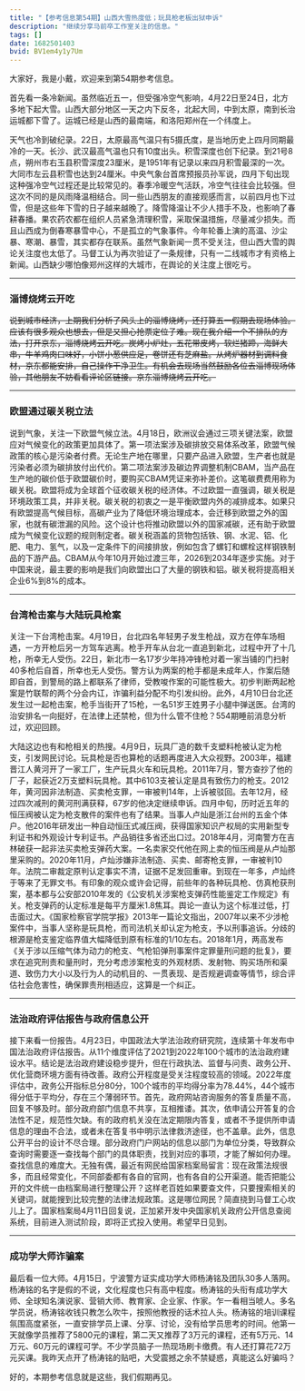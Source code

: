 ```yaml
---
title: "【参考信息第54期】山西大雪热度低；玩具枪老板出狱申诉"
description: "继续分享马前卒工作室关注的信息。"
tags: []
date: 1682501403
bvid: BV1em4y1y7Um
---
```

大家好，我是小戴，欢迎来到第54期参考信息。

首先看一条冷新闻。虽然临近五一，但受强冷空气影响，4月22日至24日，北方多地下起大雪。山西大部分地区一天之内下反冬，北起大同，中到太原，南到长治运城都下雪了。运城已经是山西的最南端，和洛阳郑州在一个纬度上。

天气也冷到破纪录。22日，太原最高气温只有5摄氏度，是当地历史上四月同期最冷的一天。长沙、武汉最高气温也只有10度出头。积雪深度也创下纪录。到21号8点，朔州市右玉县积雪深度23厘米，是1951年有记录以来四月积雪最深的一次。大同市左云县积雪也达到24厘米。中央气象台首席预报员孙军说，四月下旬出现这种强冷空气过程还是比较常见的。春季冷暖空气活跃，冷空气往往会比较强。但这次不同的是风雨降温相结合。同一些山西朋友的直接观感而言，以前四月也下过雪，但是这些年下雪的日子越来越晚了。降雪降温让不少人措手不及，也影响了春耕春播。果农药农都在组织人员紧急清理积雪，采取保温措施，尽量减少损失。而且山西成为倒春寒暴雪中心，不是孤立的气象事件。今年轮番上演的高温、沙尘暴、寒潮、暴雪，其实都存在联系。虽然气象新闻一贯不受关注，但山西大雪的舆论关注度也太低了。马督工认为再次验证了一条规律，只有一二线城市才有资格上新闻。山西缺少哪怕像郑州这样的大城市，在舆论的关注度上很吃亏。

---

### 淄博烧烤云开吃

~~说到城市经济，上期我们分析了风头上的淄博烧烤，还打算五一假期去现场体验。应该有很多观众也想去，但是又担心抢票定位子难。现在我介绍一个不排队的方法，打开京东，淄博烧烤云开吃。炭烤小炉灶，五花带皮烤，软烂猪蹄，海鲜大串，牛羊鸡肉口味好，小饼小葱供应足，卷饼还有芝麻盐。从烤炉器材到调料食材，京东都能安排，自己操作干净卫生。有机会去现场当然鼓励各位去淄博现场体验，其他朋友不妨看看评论区链接。京东淄博烧烤云开吃。~~

---

### 欧盟通过碳关税立法

说到气象，关注一下欧盟气候立法。4月18日，欧洲议会通过三项关键法案，欧盟应对气候变化的政策更加具体了。第一项法案涉及碳排放交易体系改革，欧盟气候政策的核心是污染者付费。无论生产地在哪里，只要产品进入欧盟，生产者也就是污染者必须为碳排放付出代价。第二项法案涉及碳边界调整机制CBAM，当产品在生产地的碳价低于欧盟碳价时，要购买CBAM凭证来弥补差价。这笔碳费费用称为碳关税。欧盟将成为全球首个征收碳关税的经济体。不过欧盟一直强调，碳关税是环境政策工具，并非关税。碳关税的初衷之一是平衡欧盟内外的减排成本。如果只有欧盟提高气候目标，高碳产业为了降低环境治理成本，会迁移到欧盟之外的国家，也就有碳泄漏的风险。这个设计也将推动欧盟以外的国家减碳，还有助于欧盟成为气候变化议题的规则制定者。碳关税涵盖的货物包括铁、钢、水泥、铝、化肥、电力、氢气，以及一定条件下的间接排放，例如包含了螺钉和螺栓这样钢铁制品的下游产品。CBAM从今年10月开始过渡三年，2026到2034年逐步实施。对于中国来说，最主要的影响是我们向欧盟出口了大量的钢铁和铝。碳关税将提高相关企业6%到8%的成本。

---

### 台湾枪击案与大陆玩具枪案

关注一下台湾枪击案。4月19日，台北四名年轻男子发生枪战，双方在停车场相遇，一方开枪后另一方驾车逃离。枪手开车从台北一直追到新北，过程中开了十几枪，所幸无人受伤。22日，新北市一名17岁少年持冲锋枪对着一家当铺的门扫射40多枪后自首，所幸也无人受伤。警方认为两案的枪手都是未成年人，作案后随即自首，到警局的路上都联系了律师，受教唆作案的可能性极大。初步判断两起枪案是竹联帮的两个分会内讧，诈骗利益分配不均引发纠纷。此外，4月10日台北还发生过一起枪击案，枪手当街开了15枪，一名51岁王姓男子小腿中弹送医。台湾的治安排名一向挺好，在法律上还禁枪，但为什么管不住枪？554期睡前消息分析过，欢迎回顾。

大陆这边也有和枪相关的热搜。4月9日，玩具厂造的数千支塑料枪被认定为枪支，引发网民讨论。玩具枪是否也算枪的话题再度进入大众视野。2003年，福建晋江人黄河开了一家工厂，生产玩具火车和玩具枪。2011年7月，警方查抄了他的厂子，起获近2万支塑料玩具枪。其中6103支被认定是具有致伤力的枪支。2012年，黄河因非法制造、买卖枪支罪，一审被判14年，上诉被驳回。去年12月，经过四次减刑的黄河刑满获释，67岁的他决定继续申诉。四月中旬，历时近五年的恒压阀被认定为枪支散件的案件也有了结果。当事人卢灿是浙江台州的五金个体户。他2016年研发出一种自动恒压式减压阀，获得国家知识产权局的实用新型专利证书和外观设计专利证书。产品销往多省还出口过。2018年4月，河南警方在吉林破获一起非法买卖枪支弹药大案。一名卖家交代他在网上卖的恒压阀是从卢灿那里采购的。2020年11月，卢灿涉嫌非法制造、买卖、邮寄枪支罪，一审被判10年。法院二审裁定原判认定事实不清，证据不足发回重审。到现在一年多，卢灿终于等来了无罪文书。有印象的观众或许会记得，前些年的各种玩具枪、仿真枪获刑案，基本都与公安部2010年发的《公安机关涉案枪支弹药性能鉴定工作规定》有关。枪支弹药的认定标准是每平方厘米1.8焦耳。舆论一直认为这个标准过低，打击面过大。《国家检察官学院学报》2013年一篇论文指出，2007年以来不少涉枪案件中，当事人坚称是玩具枪，而司法机关却认定为枪支，予以刑事追诉。分歧的根源是枪支鉴定临界值大幅降低到原有标准的1/10左右。2018年1月，两高发布《关于涉以压缩气体为动力的枪支、气枪铅弹刑事案件定罪量刑问题的批复》，要求在追究刑责和量刑时，充分考虑涉案枪支的外观材质、发射物、购买场所和渠道、致伤力大小以及行为人的动机目的、一贯表现、是否规避调查等情节，综合评估社会危害性，确保罪责刑相适应，这算是一个纠正。

---

### 法治政府评估报告与政府信息公开

接下来看一份报告。4月23日，中国政法大学法治政府研究院，连续第十年发布中国法治政府评估报告。从11个维度评估了2021到2022年100个城市的法治政府建设水平。结论是法治政府建设稳步提升，但在行政执法、监督与问责、政务公开、优化营商环境方面有待改善。政府公开程度是受关注程度较高的领域。2022年度评估中，政务公开指标总分80分，100个城市的平均得分率为78.44%，44个城市得分低于平均分，存在三个薄弱环节。首先，政府网站咨询服务的答复质量不高，回复不够及时。部分政府部门信息不共享，互相推诿。其次，依申请公开答复的合法性不足，规范性欠缺。有的政府机关没在法定期限内答复，或者不予提供所申请信息的理由不合法，或者未在答复书中明示法律救济途径，也不盖章。此外，信息公开平台的设计不尽合理。部分政府门户网站的信息以部门为单位分类，导致群众查询时需要逐一查找每个部门的具体职责，找到对应的事项，才能了解如何办理。查找信息的难度大。无独有偶，最近有网民给国家档案局留言：现在政策法规很多，而且经常变化，不同部委都有各自的官网，也有各自的公开渠道。能否把能公开的文件统一由档案局进行整理公开？这样老百姓如果要查文件，只要搜索相关的关键词，就能搜到比较完整的法律法规政策。这是哪位网民？简直挠到马督工心坎儿上了。国家档案局4月11日回复说，正加紧开发中央国家机关政府公开信息查阅系统，目前进入测试阶段，即将正式投入使用。希望早日见到。

---

### 成功学大师诈骗案

最后看一位大师。4月15日，宁波警方证实成功学大师杨涛铭及团队30多人落网。杨涛铭的名字是假的不说，文化程度也只有高中程度。杨涛铭的头衔有成功学大师、全球知名演说家、营销大师、教育家、企业家、作家。乍一看相当唬人。多名学员说，杨涛铭收钱只教怎么吹牛，按照他教授的话术拉人头。杨涛铭的培训课程氛围高度紧张，一直安排学员上课、分享、讨论，没有给学员思考的时间。他第一天就像学员推荐了5800元的课程，第二天又推荐了3万元的课程，还有5万元、14万元、60万元的课程可学。不少学员脑子一热现场刷卡缴费。有人还打算花72万元买课。我昨天点开了杨涛铭的贴吧，大受震撼之余不禁疑惑，真能这么好骗吗？

好的，本期参考信息就是这些，我们假期再见。


